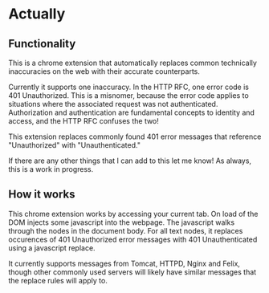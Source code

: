 # Actually

## Functionality

This is a chrome extension that automatically replaces common technically inaccuracies on the web with their accurate counterparts. 

Currently it supports one inaccuracy.  In the HTTP RFC, one error code is 401 Unauthorized.  This is a misnomer, because the error code applies to situations where the associated request was not authenticated.
Authorization and authentication are fundamental concepts to identity and access, and the HTTP RFC confuses the two!

This extension replaces commonly found 401 error messages that reference "Unauthorized" with "Unauthenticated."

If there are any other things that I can add to this let me know!  As always, this is a work in progress.  

## How it works

This chrome extension works by accessing your current tab.  On load of the DOM injects some javascript into the webpage. 
The javascript walks through the nodes in the document body.  For all text nodes, it replaces occurences of 401 Unauthorized error messages with 401 Unauthenticated using a javascript replace.  

It currently supports messages from Tomcat, HTTPD, Nginx and Felix, though other commonly used servers will likely have similar messages that the replace rules will apply to.  

